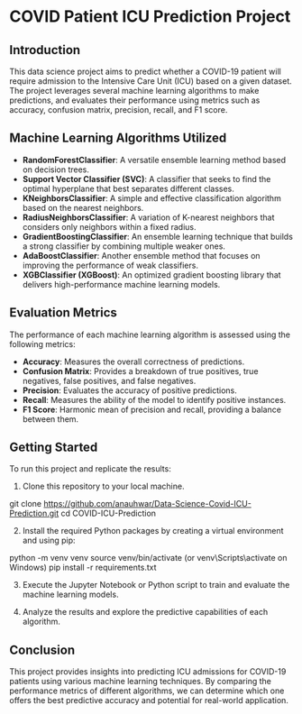 # COVID Patient ICU Prediction Project

## Introduction

This data science project aims to predict whether a COVID-19 patient will require admission to the Intensive Care Unit (ICU) based on a given dataset. The project leverages several machine learning algorithms to make predictions, and evaluates their performance using metrics such as accuracy, confusion matrix, precision, recall, and F1 score.

## Machine Learning Algorithms Utilized

- **RandomForestClassifier**: A versatile ensemble learning method based on decision trees.
- **Support Vector Classifier (SVC)**: A classifier that seeks to find the optimal hyperplane that best separates different classes.
- **KNeighborsClassifier**: A simple and effective classification algorithm based on the nearest neighbors.
- **RadiusNeighborsClassifier**: A variation of K-nearest neighbors that considers only neighbors within a fixed radius.
- **GradientBoostingClassifier**: An ensemble learning technique that builds a strong classifier by combining multiple weaker ones.
- **AdaBoostClassifier**: Another ensemble method that focuses on improving the performance of weak classifiers.
- **XGBClassifier (XGBoost)**: An optimized gradient boosting library that delivers high-performance machine learning models.

## Evaluation Metrics

The performance of each machine learning algorithm is assessed using the following metrics:

- **Accuracy**: Measures the overall correctness of predictions.
- **Confusion Matrix**: Provides a breakdown of true positives, true negatives, false positives, and false negatives.
- **Precision**: Evaluates the accuracy of positive predictions.
- **Recall**: Measures the ability of the model to identify positive instances.
- **F1 Score**: Harmonic mean of precision and recall, providing a balance between them.

## Getting Started

To run this project and replicate the results:

1. Clone this repository to your local machine.

git clone https://github.com/anauhwar/Data-Science-Covid-ICU-Prediction.git
cd COVID-ICU-Prediction


2. Install the required Python packages by creating a virtual environment and using pip:

python -m venv venv
source venv/bin/activate (or venv\Scripts\activate on Windows)
pip install -r requirements.txt


3. Execute the Jupyter Notebook or Python script to train and evaluate the machine learning models.

4. Analyze the results and explore the predictive capabilities of each algorithm.

## Conclusion

This project provides insights into predicting ICU admissions for COVID-19 patients using various machine learning techniques. By comparing the performance metrics of different algorithms, we can determine which one offers the best predictive accuracy and potential for real-world application.
